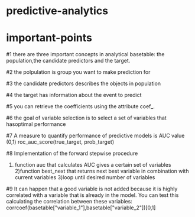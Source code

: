 # predictive-analytics

# important-points
#1 there are three important concepts in analytical basetable: the population,the candidate predictors and the target.

#2 the polpulation is group you want to make prediction for

#3 the candidate predictors describes the objects in population

#4 the target has information about the event to predict

#5 you can retrieve the coefficients using the attribute coef_. 

#6 the goal of variable selection is to select a set of variables that hasoptimal performance

#7 A measure to quantify performance of predictive models is AUC value (0,1) roc_auc_score(true_target, prob_target)

#8 Implementation of the forward stepwise procedure
1) function auc that calculates AUC gives a certain set of variables
2)function best_next that returns next best variable in combination with current variables
3)loop until desired number of variables

#9 It can happen that a good variable is not added because it is highly correlated with a variable that is already in the model. You can test this calculating the correlation between these variables:
corrcoef(basetable["variable_1"],basetable["variable_2"])[0,1]
